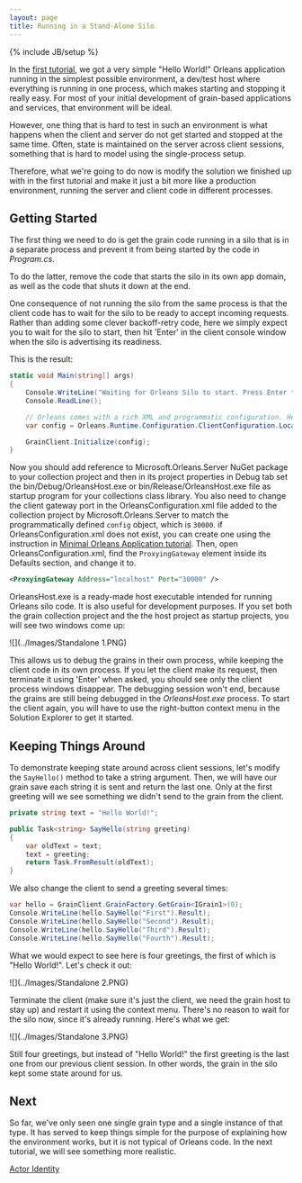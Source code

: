 ```yaml
---
layout: page
title: Running in a Stand-Alone Silo
---
```

{% include JB/setup %}


In the [first tutorial](My-First-Orleans-Application), we got a very simple "Hello World!" Orleans application running in the simplest possible environment, a dev/test host where everything is running in one process, which makes starting and stopping it really easy. 
For most of your initial development of grain-based applications and services, that environment will be ideal.

However, one thing that is hard to test in such an environment is what happens when the client and server do not get started and stopped at the same time. 
Often, state is maintained on the server across client sessions, something that is hard to model using the single-process setup.

Therefore, what we're going to do now is modify the solution we finished up with in the first tutorial and make it just a bit more like a production environment, running the server and client code in different processes.

## Getting Started

The first thing we need to do is get the grain code running in a silo that is in a separate process and prevent it from being started by the code in _Program.cs_.

To do the latter, remove the code that starts the silo in its own app domain, as well as the code that shuts it down at the end.

One consequence of not running the silo from the same process is that the client code has to wait for the silo to be ready to accept incoming requests. 
Rather than adding some clever backoff-retry code, here we simply expect you to wait for the silo to start, then hit 'Enter' in the client console window when the silo is advertising its readiness.

 This is the result:

``` csharp
static void Main(string[] args)
{
    Console.WriteLine("Waiting for Orleans Silo to start. Press Enter to proceed...");
    Console.ReadLine();

    // Orleans comes with a rich XML and programmatic configuration. Here we're just going to set up with basic programmatic config
    var config = Orleans.Runtime.Configuration.ClientConfiguration.LocalhostSilo(30000);

    GrainClient.Initialize(config);
}
```

Now you should add reference to Microsoft.Orleans.Server NuGet package to your collection project and then in its project properties in Debug tab set the bin/Debug/OrleansHost.exe or bin/Release/OrleansHost.exe file as startup program for your collections class library. You also need to change the client gateway port in the OrleansConfiguration.xml file added to the collection project by Microsoft.Orleans.Server to match the programmatically defined `config` object, which is `30000`. if OrleansConfiguration.xml does not exist, you can create one using the instruction in [Minimal Orleans Application tutorial](Minimal-Orleans-Application#host--orleansconfigurationxml). Then, open OrleansConfiguration.xml, find the `ProxyingGateway` element inside its Defaults section, and change it to.

```xml
<ProxyingGateway Address="localhost" Port="30000" />
```

OrleansHost.exe is a ready-made host executable intended for running Orleans silo code. It is also useful for development purposes. If you set both the grain collection project and the the host project as startup projects, you will see two windows come up:

![](../Images/Standalone 1.PNG)


This allows us to debug the grains in their own process, while keeping the client code in its own process. 
If you let the client make its request, then terminate it using 'Enter' when asked, you should see only the client process windows disappear. 
The debugging session won't end, because the grains are still being debugged in the _OrleansHost.exe_ process. 
To start the client again, you will have to use the right-button context menu in the Solution Explorer to get it started.

## Keeping Things Around

To demonstrate keeping state around across client sessions, let's modify the `SayHello()` method to take a string argument. 
Then, we will have our grain save each string it is sent and return the last one. 
Only at the first greeting will we see something we didn't send to the grain from the client.

``` csharp
private string text = "Hello World!";

public Task<string> SayHello(string greeting)
{
    var oldText = text;
    text = greeting;
    return Task.FromResult(oldText);
}
```


 We also change the client to send a greeting several times:

``` csharp
var hello = GrainClient.GrainFactory.GetGrain<IGrain1>(0);
Console.WriteLine(hello.SayHello("First").Result);
Console.WriteLine(hello.SayHello("Second").Result);
Console.WriteLine(hello.SayHello("Third").Result);
Console.WriteLine(hello.SayHello("Fourth").Result);
```

What we would expect to see here is four greetings, the first of which is "Hello World!". 
Let's check it out:

![](../Images/Standalone 2.PNG)

Terminate the client (make sure it's just the client, we need the grain host to stay up) and restart it using the context menu. 
There's no reason to wait for the silo now, since it's already running. 
Here's what we get:

![](../Images/Standalone 3.PNG)

Still four greetings, but instead of "Hello World!" the first greeting is the last one from our previous client session. 
In other words, the grain in the silo kept some state around for us.

## Next

So far, we've only seen one single grain type and a single instance of that type. 
It has served to keep things simple for the purpose of explaining how the environment works, but it is not typical of Orleans code. 
In the next tutorial, we will see something more realistic.

[Actor Identity](Actor-Identity)

